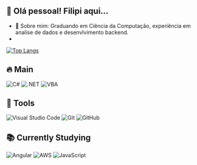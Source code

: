 ## 👋 Olá pessoal! Filipi aqui...
- 💬 Sobre mim: Graduando em Ciência da Computação, experiência em analise de dados e desenvlvimento backend.
- 


<!--
## 📈 GitHub Stats

 ![Seu Nome's GitHub stats](https://github-readme-stats.vercel.app/api?username=Filip3ra&show_icons=true&theme=github_dark&hide_title=true) -->
[![Top Langs](https://github-readme-stats.vercel.app/api/top-langs/?username=Filip3ra&layout=compact&theme=github_dark)](https://github.com/Filip3ra)

## 🔥 Main
![C#](https://img.shields.io/badge/-C%23-239120?style=for-the-badge&logo=c-sharp&logoColor=white)
![.NET](https://img.shields.io/badge/-.NET-512BD4?style=for-the-badge&logo=dotnet&logoColor=white)
![VBA](https://img.shields.io/badge/-VBA-117AC9?style=for-the-badge&logo=microsoft-access&logoColor=white)

## 🧰 Tools

![Visual Studio Code](https://img.shields.io/badge/-VSCode-007ACC?style=for-the-badge&logo=visual-studio-code&logoColor=white)
![Git](https://img.shields.io/badge/-Git-F05032?style=for-the-badge&logo=git&logoColor=white)
![GitHub](https://img.shields.io/badge/-GitHub-181717?style=for-the-badge&logo=github&logoColor=white)

## 📚 Currently Studying

![Angular](https://img.shields.io/badge/-Angular-DD0031?style=for-the-badge&logo=angular&logoColor=white)
![AWS](https://img.shields.io/badge/-AWS-232F3E?style=for-the-badge&logo=amazon-aws&logoColor=white)
![JavaScript](https://img.shields.io/badge/-JavaScript-yellow?style=for-the-badge&logo=javascript)
